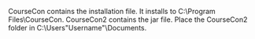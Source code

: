 CourseCon contains the installation file. It installs to C:\Program Files\CourseCon.
CourseCon2 contains the jar file. Place the CourseCon2 folder in C:\Users\"Username"\Documents.
